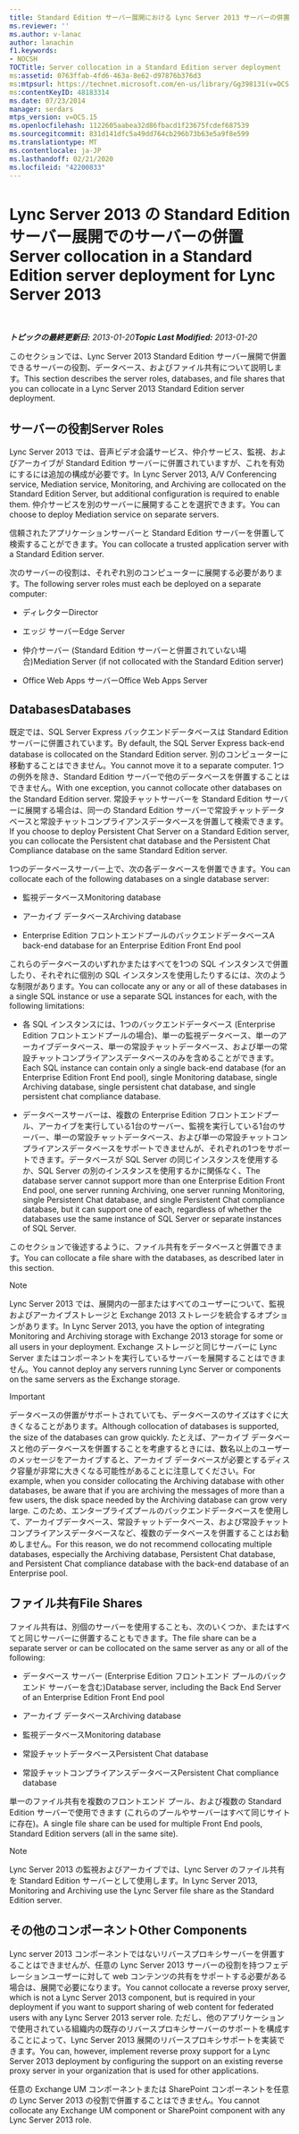 ```yaml
---
title: Standard Edition サーバー展開における Lync Server 2013 サーバーの併置
ms.reviewer: ''
ms.author: v-lanac
author: lanachin
f1.keywords:
- NOCSH
TOCTitle: Server collocation in a Standard Edition server deployment
ms:assetid: 0763ffab-4fd6-463a-8e62-d97876b376d3
ms:mtpsurl: https://technet.microsoft.com/en-us/library/Gg398131(v=OCS.15)
ms:contentKeyID: 48183314
ms.date: 07/23/2014
manager: serdars
mtps_version: v=OCS.15
ms.openlocfilehash: 1122605aabea32d86fbacd1f23675fcdef687539
ms.sourcegitcommit: 831d141dfc5a49dd764cb296b73b63e5a9f8e599
ms.translationtype: MT
ms.contentlocale: ja-JP
ms.lasthandoff: 02/21/2020
ms.locfileid: "42200833"
---
```

<div data-xmlns="http://www.w3.org/1999/xhtml">

<div class="topic" data-xmlns="http://www.w3.org/1999/xhtml" data-msxsl="urn:schemas-microsoft-com:xslt" data-cs="https://msdn.microsoft.com/">

<div data-asp="https://msdn2.microsoft.com/asp">

# <a name="server-collocation-in-a-standard-edition-server-deployment-for-lync-server-2013"></a><span data-ttu-id="cce48-102">Lync Server 2013 の Standard Edition サーバー展開でのサーバーの併置</span><span class="sxs-lookup"><span data-stu-id="cce48-102">Server collocation in a Standard Edition server deployment for Lync Server 2013</span></span>

</div>

<div id="mainSection">

<div id="mainBody">

<span> </span>

<span data-ttu-id="cce48-103">_**トピックの最終更新日:** 2013-01-20_</span><span class="sxs-lookup"><span data-stu-id="cce48-103">_**Topic Last Modified:** 2013-01-20_</span></span>

<span data-ttu-id="cce48-104">このセクションでは、Lync Server 2013 Standard Edition サーバー展開で併置できるサーバーの役割、データベース、およびファイル共有について説明します。</span><span class="sxs-lookup"><span data-stu-id="cce48-104">This section describes the server roles, databases, and file shares that you can collocate in a Lync Server 2013 Standard Edition server deployment.</span></span>

<div>

## <a name="server-roles"></a><span data-ttu-id="cce48-105">サーバーの役割</span><span class="sxs-lookup"><span data-stu-id="cce48-105">Server Roles</span></span>

<span data-ttu-id="cce48-106">Lync Server 2013 では、音声ビデオ会議サービス、仲介サービス、監視、およびアーカイブが Standard Edition サーバーに併置されていますが、これを有効にするには追加の構成が必要です。</span><span class="sxs-lookup"><span data-stu-id="cce48-106">In Lync Server 2013, A/V Conferencing service, Mediation service, Monitoring, and Archiving are collocated on the Standard Edition Server, but additional configuration is required to enable them.</span></span> <span data-ttu-id="cce48-107">仲介サービスを別のサーバーに展開することを選択できます。</span><span class="sxs-lookup"><span data-stu-id="cce48-107">You can choose to deploy Mediation service on separate servers.</span></span>

<span data-ttu-id="cce48-108">信頼されたアプリケーションサーバーと Standard Edition サーバーを併置して検索することができます。</span><span class="sxs-lookup"><span data-stu-id="cce48-108">You can collocate a trusted application server with a Standard Edition server.</span></span>

<span data-ttu-id="cce48-109">次のサーバーの役割は、それぞれ別のコンピューターに展開する必要があります。</span><span class="sxs-lookup"><span data-stu-id="cce48-109">The following server roles must each be deployed on a separate computer:</span></span>

  - <span data-ttu-id="cce48-110">ディレクター</span><span class="sxs-lookup"><span data-stu-id="cce48-110">Director</span></span>

  - <span data-ttu-id="cce48-111">エッジ サーバー</span><span class="sxs-lookup"><span data-stu-id="cce48-111">Edge Server</span></span>

  - <span data-ttu-id="cce48-112">仲介サーバー (Standard Edition サーバーと併置されていない場合)</span><span class="sxs-lookup"><span data-stu-id="cce48-112">Mediation Server (if not collocated with the Standard Edition server)</span></span>

  - <span data-ttu-id="cce48-113">Office Web Apps サーバー</span><span class="sxs-lookup"><span data-stu-id="cce48-113">Office Web Apps Server</span></span>

</div>

<div>

## <a name="databases"></a><span data-ttu-id="cce48-114">Databases</span><span class="sxs-lookup"><span data-stu-id="cce48-114">Databases</span></span>

<span data-ttu-id="cce48-115">既定では、SQL Server Express バックエンドデータベースは Standard Edition サーバーに併置されています。</span><span class="sxs-lookup"><span data-stu-id="cce48-115">By default, the SQL Server Express back-end database is collocated on the Standard Edition server.</span></span> <span data-ttu-id="cce48-116">別のコンピューターに移動することはできません。</span><span class="sxs-lookup"><span data-stu-id="cce48-116">You cannot move it to a separate computer.</span></span> <span data-ttu-id="cce48-117">1つの例外を除き、Standard Edition サーバーで他のデータベースを併置することはできません。</span><span class="sxs-lookup"><span data-stu-id="cce48-117">With one exception, you cannot collocate other databases on the Standard Edition server.</span></span> <span data-ttu-id="cce48-118">常設チャットサーバーを Standard Edition サーバーに展開する場合は、同一の Standard Edition サーバーで常設チャットデータベースと常設チャットコンプライアンスデータベースを併置して検索できます。</span><span class="sxs-lookup"><span data-stu-id="cce48-118">If you choose to deploy Persistent Chat Server on a Standard Edition server, you can collocate the Persistent chat database and the Persistent Chat Compliance database on the same Standard Edition server.</span></span>

<span data-ttu-id="cce48-119">1つのデータベースサーバー上で、次の各データベースを併置できます。</span><span class="sxs-lookup"><span data-stu-id="cce48-119">You can collocate each of the following databases on a single database server:</span></span>

  - <span data-ttu-id="cce48-120">監視データベース</span><span class="sxs-lookup"><span data-stu-id="cce48-120">Monitoring database</span></span>

  - <span data-ttu-id="cce48-121">アーカイブ データベース</span><span class="sxs-lookup"><span data-stu-id="cce48-121">Archiving database</span></span>

  - <span data-ttu-id="cce48-122">Enterprise Edition フロントエンドプールのバックエンドデータベース</span><span class="sxs-lookup"><span data-stu-id="cce48-122">A back-end database for an Enterprise Edition Front End pool</span></span>

<span data-ttu-id="cce48-123">これらのデータベースのいずれかまたはすべてを1つの SQL インスタンスで併置したり、それぞれに個別の SQL インスタンスを使用したりするには、次のような制限があります。</span><span class="sxs-lookup"><span data-stu-id="cce48-123">You can collocate any or any or all of these databases in a single SQL instance or use a separate SQL instances for each, with the following limitations:</span></span>

  - <span data-ttu-id="cce48-124">各 SQL インスタンスには、1つのバックエンドデータベース (Enterprise Edition フロントエンドプールの場合)、単一の監視データベース、単一のアーカイブデータベース、単一の常設チャットデータベース、および単一の常設チャットコンプライアンスデータベースのみを含めることができます。</span><span class="sxs-lookup"><span data-stu-id="cce48-124">Each SQL instance can contain only a single back-end database (for an Enterprise Edition Front End pool), single Monitoring database, single Archiving database, single persistent chat database, and single persistent chat compliance database.</span></span>

  - <span data-ttu-id="cce48-125">データベースサーバーは、複数の Enterprise Edition フロントエンドプール、アーカイブを実行している1台のサーバー、監視を実行している1台のサーバー、単一の常設チャットデータベース、および単一の常設チャットコンプライアンスデータベースをサポートできませんが、それぞれの1つをサポートできます。データベースが SQL Server の同じインスタンスを使用するか、SQL Server の別のインスタンスを使用するかに関係なく、</span><span class="sxs-lookup"><span data-stu-id="cce48-125">The database server cannot support more than one Enterprise Edition Front End pool, one server running Archiving, one server running Monitoring, single Persistent Chat database, and single Persistent Chat compliance database, but it can support one of each, regardless of whether the databases use the same instance of SQL Server or separate instances of SQL Server.</span></span>

<span data-ttu-id="cce48-126">このセクションで後述するように、ファイル共有をデータベースと併置できます。</span><span class="sxs-lookup"><span data-stu-id="cce48-126">You can collocate a file share with the databases, as described later in this section.</span></span>

<div>


> [!NOTE]  
> <span data-ttu-id="cce48-127">Lync Server 2013 では、展開内の一部またはすべてのユーザーについて、監視およびアーカイブストレージと Exchange 2013 ストレージを統合するオプションがあります。</span><span class="sxs-lookup"><span data-stu-id="cce48-127">In Lync Server 2013, you have the option of integrating Monitoring and Archiving storage with Exchange 2013 storage for some or all users in your deployment.</span></span> <span data-ttu-id="cce48-128">Exchange ストレージと同じサーバーに Lync Server またはコンポーネントを実行しているサーバーを展開することはできません。</span><span class="sxs-lookup"><span data-stu-id="cce48-128">You cannot deploy any servers running Lync Server or components on the same servers as the Exchange storage.</span></span>



</div>

<div>


> [!IMPORTANT]  
> <span data-ttu-id="cce48-129">データベースの併置がサポートされていても、データベースのサイズはすぐに大きくなることがあります。</span><span class="sxs-lookup"><span data-stu-id="cce48-129">Although collocation of databases is supported, the size of the databases can grow quickly.</span></span> <span data-ttu-id="cce48-130">たとえば、アーカイブ データベースと他のデータベースを併置することを考慮するときには、数名以上のユーザーのメッセージをアーカイブすると、アーカイブ データベースが必要とするディスク容量が非常に大きくなる可能性があることに注意してください。</span><span class="sxs-lookup"><span data-stu-id="cce48-130">For example, when you consider collocating the Archiving database with other databases, be aware that if you are archiving the messages of more than a few users, the disk space needed by the Archiving database can grow very large.</span></span> <span data-ttu-id="cce48-131">このため、エンタープライズプールのバックエンドデータベースを使用して、アーカイブデータベース、常設チャットデータベース、および常設チャットコンプライアンスデータベースなど、複数のデータベースを併置することはお勧めしません。</span><span class="sxs-lookup"><span data-stu-id="cce48-131">For this reason, we do not recommend collocating multiple databases, especially the Archiving database, Persistent Chat database, and Persistent Chat compliance database with the back-end database of an Enterprise pool.</span></span>



</div>

</div>

<div>

## <a name="file-shares"></a><span data-ttu-id="cce48-132">ファイル共有</span><span class="sxs-lookup"><span data-stu-id="cce48-132">File Shares</span></span>

<span data-ttu-id="cce48-133">ファイル共有は、別個のサーバーを使用することも、次のいくつか、またはすべてと同じサーバーに併置することもできます。</span><span class="sxs-lookup"><span data-stu-id="cce48-133">The file share can be a separate server or can be collocated on the same server as any or all of the following:</span></span>

  - <span data-ttu-id="cce48-134">データベース サーバー (Enterprise Edition フロントエンド プールのバック エンド サーバーを含む)</span><span class="sxs-lookup"><span data-stu-id="cce48-134">Database server, including the Back End Server of an Enterprise Edition Front End pool</span></span>

  - <span data-ttu-id="cce48-135">アーカイブ データベース</span><span class="sxs-lookup"><span data-stu-id="cce48-135">Archiving database</span></span>

  - <span data-ttu-id="cce48-136">監視データベース</span><span class="sxs-lookup"><span data-stu-id="cce48-136">Monitoring database</span></span>

  - <span data-ttu-id="cce48-137">常設チャットデータベース</span><span class="sxs-lookup"><span data-stu-id="cce48-137">Persistent Chat database</span></span>

  - <span data-ttu-id="cce48-138">常設チャットコンプライアンスデータベース</span><span class="sxs-lookup"><span data-stu-id="cce48-138">Persistent Chat compliance database</span></span>

<span data-ttu-id="cce48-139">単一のファイル共有を複数のフロントエンド プール、および複数の Standard Edition サーバーで使用できます (これらのプールやサーバーはすべて同じサイトに存在)。</span><span class="sxs-lookup"><span data-stu-id="cce48-139">A single file share can be used for multiple Front End pools, Standard Edition servers (all in the same site).</span></span>

<div>


> [!NOTE]  
> <span data-ttu-id="cce48-140">Lync Server 2013 の監視およびアーカイブでは、Lync Server のファイル共有を Standard Edition サーバーとして使用します。</span><span class="sxs-lookup"><span data-stu-id="cce48-140">In Lync Server 2013, Monitoring and Archiving use the Lync Server file share as the Standard Edition server.</span></span>



</div>

</div>

<div>

## <a name="other-components"></a><span data-ttu-id="cce48-141">その他のコンポーネント</span><span class="sxs-lookup"><span data-stu-id="cce48-141">Other Components</span></span>

<span data-ttu-id="cce48-142">Lync server 2013 コンポーネントではないリバースプロキシサーバーを併置することはできませんが、任意の Lync Server 2013 サーバーの役割を持つフェデレーションユーザーに対して web コンテンツの共有をサポートする必要がある場合は、展開で必要になります。</span><span class="sxs-lookup"><span data-stu-id="cce48-142">You cannot collocate a reverse proxy server, which is not a Lync Server 2013 component, but is required in your deployment if you want to support sharing of web content for federated users with any Lync Server 2013 server role.</span></span> <span data-ttu-id="cce48-143">ただし、他のアプリケーションで使用されている組織内の既存のリバースプロキシサーバーのサポートを構成することによって、Lync Server 2013 展開のリバースプロキシサポートを実装できます。</span><span class="sxs-lookup"><span data-stu-id="cce48-143">You can, however, implement reverse proxy support for a Lync Server 2013 deployment by configuring the support on an existing reverse proxy server in your organization that is used for other applications.</span></span>

<span data-ttu-id="cce48-144">任意の Exchange UM コンポーネントまたは SharePoint コンポーネントを任意の Lync Server 2013 の役割で併置することはできません。</span><span class="sxs-lookup"><span data-stu-id="cce48-144">You cannot collocate any Exchange UM component or SharePoint component with any Lync Server 2013 role.</span></span>

</div>

</div>

<span> </span>

</div>

</div>

</div>


